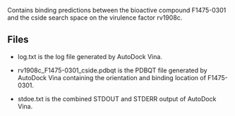 Contains binding predictions between the bioactive compound F1475-0301 and the cside search space on the virulence factor rv1908c.

## Files

- log.txt is the log file generated by AutoDock Vina.

- rv1908c_F1475-0301_cside.pdbqt is the PDBQT file generated by AutoDock Vina containing the orientation and binding location of F1475-0301.

- stdoe.txt is the combined STDOUT and STDERR output of AutoDock Vina.

